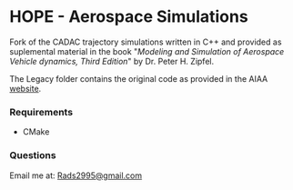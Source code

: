 # HOPE - Aerospace Simulations

Fork of the CADAC trajectory simulations written in C++ and provided as suplemental material in the book "*Modeling and Simulation of Aerospace Vehicle dynamics, Third Edition*" by Dr. Peter H. Zipfel.

The Legacy folder contains the original code as provided in the AIAA [website](https://arc.aiaa.org/doi/suppl/10.2514/4.102509).

### Requirements
- CMake

### Questions
Email me at: Rads2995@gmail.com
